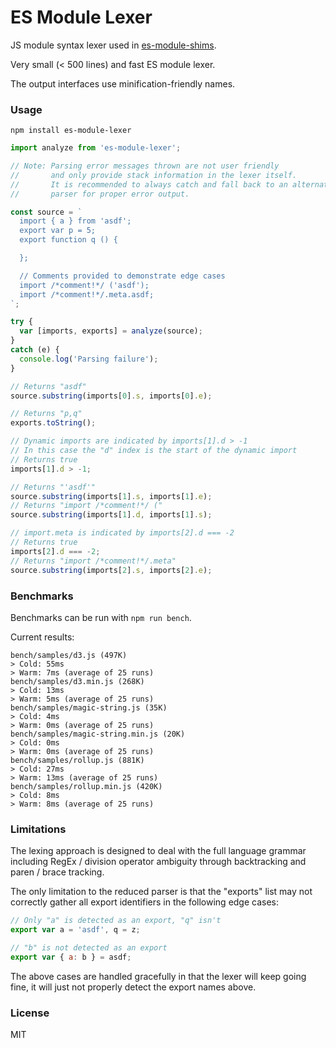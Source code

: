 # ES Module Lexer

JS module syntax lexer used in [es-module-shims](https://github.com/guybedford/es-module-shims).

Very small (< 500 lines) and fast ES module lexer.

The output interfaces use minification-friendly names.

### Usage

```
npm install es-module-lexer
```

```js
import analyze from 'es-module-lexer';

// Note: Parsing error messages thrown are not user friendly
//       and only provide stack information in the lexer itself.
//       It is recommended to always catch and fall back to an alternative
//       parser for proper error output.

const source = `
  import { a } from 'asdf';
  export var p = 5;
  export function q () {

  };

  // Comments provided to demonstrate edge cases
  import /*comment!*/ ('asdf');
  import /*comment!*/.meta.asdf;
`;

try {
  var [imports, exports] = analyze(source);  
}
catch (e) {
  console.log('Parsing failure');
}

// Returns "asdf"
source.substring(imports[0].s, imports[0].e);

// Returns "p,q"
exports.toString();

// Dynamic imports are indicated by imports[1].d > -1
// In this case the "d" index is the start of the dynamic import
// Returns true
imports[1].d > -1;

// Returns "'asdf'"
source.substring(imports[1].s, imports[1].e);
// Returns "import /*comment!*/ ("
source.substring(imports[1].d, imports[1].s);

// import.meta is indicated by imports[2].d === -2
// Returns true
imports[2].d === -2;
// Returns "import /*comment!*/.meta"
source.substring(imports[2].s, imports[2].e);
```

### Benchmarks

Benchmarks can be run with `npm run bench`.

Current results:

```
bench/samples/d3.js (497K)
> Cold: 55ms
> Warm: 7ms (average of 25 runs)
bench/samples/d3.min.js (268K)
> Cold: 13ms
> Warm: 5ms (average of 25 runs)
bench/samples/magic-string.js (35K)
> Cold: 4ms
> Warm: 0ms (average of 25 runs)
bench/samples/magic-string.min.js (20K)
> Cold: 0ms
> Warm: 0ms (average of 25 runs)
bench/samples/rollup.js (881K)
> Cold: 27ms
> Warm: 13ms (average of 25 runs)
bench/samples/rollup.min.js (420K)
> Cold: 8ms
> Warm: 8ms (average of 25 runs)
```

### Limitations

The lexing approach is designed to deal with the full language grammar including RegEx / division operator ambiguity through backtracking and paren / brace tracking.

The only limitation to the reduced parser is that the "exports" list may not correctly gather all export identifiers in the following edge cases:

```js
// Only "a" is detected as an export, "q" isn't
export var a = 'asdf', q = z;

// "b" is not detected as an export
export var { a: b } = asdf;
```

The above cases are handled gracefully in that the lexer will keep going fine, it will just not properly detect the export names above.

### License

MIT